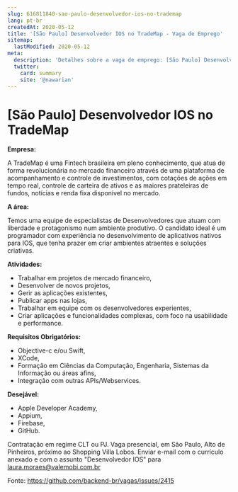 ```yaml
---
slug: 616811840-sao-paulo-desenvolvedor-ios-no-trademap
lang: pt-br
createdAt: 2020-05-12
title: '[São Paulo] Desenvolvedor IOS no TradeMap - Vaga de Emprego'
sitemap:
  lastModified: 2020-05-12
meta:
  description: 'Detalhes sobre a vaga de emprego: [São Paulo] Desenvolvedor IOS no TradeMap'
  twitter:
    card: summary
    site: '@nawarian'
---
```


# [São Paulo] Desenvolvedor IOS no TradeMap

**Empresa:**

A TradeMap é uma Fintech brasileira em pleno conhecimento, que atua de forma revolucionária no mercado financeiro através de uma plataforma de acompanhamento e controle de investimentos, com cotações de ações em tempo real, controle de carteira de ativos e as maiores prateleiras de fundos, notícias e renda fixa disponível no mercado.

**A área:**

Temos uma equipe de especialistas de Desenvolvedores que atuam com liberdade e protagonismo num ambiente produtivo.
O candidato ideal é um programador com experiência no desenvolvimento de aplicativos nativos para IOS, que tenha prazer em criar ambientes atraentes e soluções criativas.

**Atividades:**	

- Trabalhar em projetos de mercado financeiro,
- Desenvolver de novos projetos,
- Gerir as aplicações existentes,
- Publicar apps nas lojas,
- Trabalhar em equipe com os desenvolvedores experientes,
- Criar aplicações e funcionalidades complexas, com foco na usabilidade e performance.

**Requisitos Obrigatórios:**

 - Objective-c e/ou Swift,
 - XCode,
 - Formação em Ciências da Computação, Engenharia, Sistemas da Informação ou áreas afins,
 - Integração com outras APIs/Webservices.

 **Desejável:**
 
- Apple Developer Academy,
- Appium,
- Firebase,
- GitHub.
 
Contratação em regime CLT ou PJ. 
Vaga presencial, em São Paulo, Alto de Pinheiros, próximo ao Shopping Villa Lobos.
Enviar e-mail com o currículo anexado e com o assunto "Desenvolvedor IOS" para laura.moraes@valemobi.com.br

Fonte: https://github.com/backend-br/vagas/issues/2415